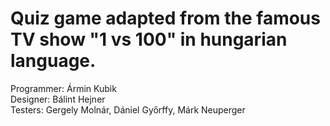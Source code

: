 # Quiz game adapted from the famous TV show "1 vs 100" in hungarian language.

Programmer: Ármin Kubik \
Designer: Bálint Hejner \
Testers: Gergely Molnár, Dániel Győrffy, Márk Neuperger
